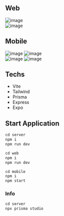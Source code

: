## Web

![image](https://user-images.githubusercontent.com/53198996/196804408-0493db30-0221-4d1a-93fc-c94ea4749ae5.png) <br/>
![image](https://user-images.githubusercontent.com/53198996/196804659-2d90c569-7717-4ebb-8b2a-8fa05949cfa9.png) 

## Mobile
![image](https://user-images.githubusercontent.com/53198996/196805746-382d7beb-0cfa-44b7-b6f6-e3a57ff75fd6.png) 
![image](https://user-images.githubusercontent.com/53198996/196805804-e8903ce2-e1d1-4f52-87db-75793f7a2f0c.png) <br/>
![image](https://user-images.githubusercontent.com/53198996/196805854-00221e81-8d94-472c-8e66-d89ee9952f98.png) 
![image](https://user-images.githubusercontent.com/53198996/196805919-cfcb15ec-a17b-4aaf-b072-74fc1abe6b99.png) <br/>

## Techs
- Vite
- Tailwind
- Prisma
- Express
- Expo

## Start Application

```jsx
cd server
npm i
npm run dev
```
```jsx
cd web
npm i
npm run dev
```
```jsx
cd mobile
npm i
npm start
```

### Info
```jsx
cd server
npx prisma studio
```
